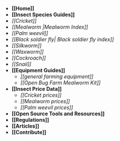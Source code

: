 * **[[Home]]**
* **[[Insect Species Guides]]**
 * _[[Cricket]]_
 * _[[Mealworm |Mealworm Index]]_
 * _[[Palm weevil]]_
 * _[[Black soldier fly| Black soldier fly index]]_
 * _[[Silkworm]]_
 * _[[Waxworm]]_
 * _[[Cockroach]]_
 * _[[Snail]]_
* **[[Equipment Guides]]**
    * _[[general farming equipment]]_
    * _[[Open Bug Farm Mealworm Kit]]_
* **[[Insect Price Data]]**
    * _[[Cricket prices]]_
    * _[[Mealworm prices]]_
    * _[[Palm weevil prices]]_
* **[[Open Source Tools and Resources]]**
* **[[Regulations]]**
* **[[Articles]]**
* **[[Contribute]]**

